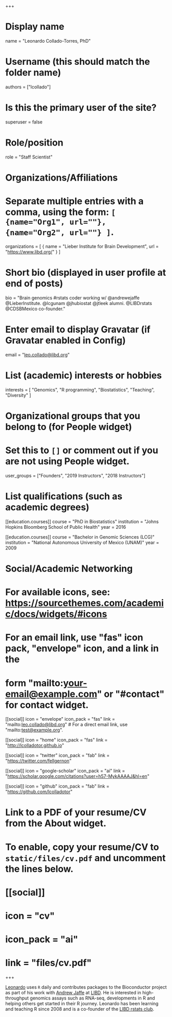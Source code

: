 +++
# Display name
name = "Leonardo Collado-Torres, PhD"

# Username (this should match the folder name)
authors = ["lcollado"]

# Is this the primary user of the site?
superuser = false

# Role/position
role = "Staff Scientist"

# Organizations/Affiliations
#   Separate multiple entries with a comma, using the form: `[ {name="Org1", url=""}, {name="Org2", url=""} ]`.
organizations = [ { name = "Lieber Institute for Brain Development", url = "https://www.libd.org/" } ]

# Short bio (displayed in user profile at end of posts)
bio = "Brain genomics #rstats coder working w/ @andrewejaffe @LieberInstitute. @lcgunam @jhubiostat @jtleek alumni. @LIBDrstats @CDSBMexico co-founder."

# Enter email to display Gravatar (if Gravatar enabled in Config)
email = "leo.collado@libd.org"

# List (academic) interests or hobbies
interests = [
  "Genomics",
  "R programming",
  "Biostatistics",
  "Teaching",
  "Diversity"
]

# Organizational groups that you belong to (for People widget)
#   Set this to `[]` or comment out if you are not using People widget.
user_groups = ["Founders", "2019 Instructors", "2018 Instructors"]

# List qualifications (such as academic degrees)
[[education.courses]]
  course = "PhD in Biostatistics"
  institution = "Johns Hopkins Bloomberg School of Public Health"
  year = 2016

[[education.courses]]
  course = "Bachelor in Genomic Sciences (LCG)"
  institution = "National Autonomous University of Mexico (UNAM)"
  year = 2009

# Social/Academic Networking
# For available icons, see: https://sourcethemes.com/academic/docs/widgets/#icons
#   For an email link, use "fas" icon pack, "envelope" icon, and a link in the
#   form "mailto:your-email@example.com" or "#contact" for contact widget.

[[social]]
  icon = "envelope"
  icon_pack = "fas"
  link = "mailto:leo.collado@libd.org"  # For a direct email link, use "mailto:test@example.org".

[[social]]
  icon = "home"
  icon_pack = "fas"
  link = "http://lcolladotor.github.io"
  
[[social]]
  icon = "twitter"
  icon_pack = "fab"
  link = "https://twitter.com/fellgernon"

[[social]]
  icon = "google-scholar"
  icon_pack = "ai"
  link = "https://scholar.google.com/citations?user=h57-MykAAAAJ&hl=en"

[[social]]
  icon = "github"
  icon_pack = "fab"
  link = "https://github.com/lcolladotor"

# Link to a PDF of your resume/CV from the About widget.
# To enable, copy your resume/CV to `static/files/cv.pdf` and uncomment the lines below.
# [[social]]
#   icon = "cv"
#   icon_pack = "ai"
#   link = "files/cv.pdf"

+++

[Leonardo](http://lcolladotor.github.io/) uses `R` daily and contributes packages to the Bioconductor project as part of his work with [Andrew Jaffe](http://aejaffe.com/) at [LIBD](https://www.libd.org/). He is interested in high-throughput genomics assays such as RNA-seq, developments in R and helping others get started in their R journey. Leonardo has been learning and teaching R since 2008 and is a co-founder of the [LIBD rstats club](http://research.libd.org/rstatsclub/#.XKVLJetKi50). 
